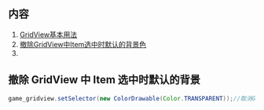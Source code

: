 ## 内容

1. [GridView基本用法](https://www.cnblogs.com/tinyphp/p/3855224.html)
2. [撤除GridView中Item选中时默认的背景色](#去掉背景色)
3. 

##  <a id = "去掉背景色">撤除 GridView 中 Item 选中时默认的背景</a>

```java
game_gridview.setSelector(new ColorDrawable(Color.TRANSPARENT));//取消GridView中Item选中时默认的背景色
```

